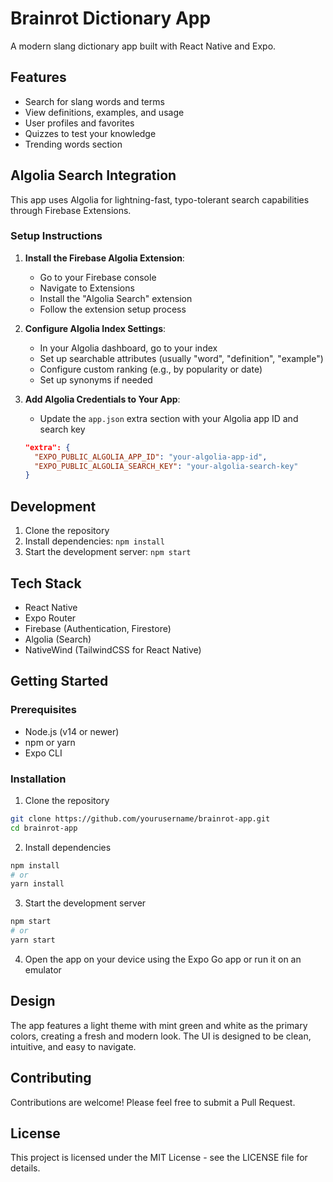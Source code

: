 # Brainrot Dictionary App

A modern slang dictionary app built with React Native and Expo.

## Features

- Search for slang words and terms
- View definitions, examples, and usage
- User profiles and favorites
- Quizzes to test your knowledge
- Trending words section

## Algolia Search Integration

This app uses Algolia for lightning-fast, typo-tolerant search capabilities through Firebase Extensions.

### Setup Instructions

1. **Install the Firebase Algolia Extension**:
   - Go to your Firebase console
   - Navigate to Extensions
   - Install the "Algolia Search" extension
   - Follow the extension setup process

2. **Configure Algolia Index Settings**:
   - In your Algolia dashboard, go to your index
   - Set up searchable attributes (usually "word", "definition", "example")
   - Configure custom ranking (e.g., by popularity or date)
   - Set up synonyms if needed

3. **Add Algolia Credentials to Your App**:
   - Update the `app.json` extra section with your Algolia app ID and search key
   ```json
   "extra": {
     "EXPO_PUBLIC_ALGOLIA_APP_ID": "your-algolia-app-id",
     "EXPO_PUBLIC_ALGOLIA_SEARCH_KEY": "your-algolia-search-key"
   }
   ```

## Development

1. Clone the repository
2. Install dependencies: `npm install`
3. Start the development server: `npm start`

## Tech Stack

- React Native
- Expo Router
- Firebase (Authentication, Firestore)
- Algolia (Search)
- NativeWind (TailwindCSS for React Native)

## Getting Started

### Prerequisites

- Node.js (v14 or newer)
- npm or yarn
- Expo CLI

### Installation

1. Clone the repository
```bash
git clone https://github.com/yourusername/brainrot-app.git
cd brainrot-app
```

2. Install dependencies
```bash
npm install
# or
yarn install
```

3. Start the development server
```bash
npm start
# or
yarn start
```

4. Open the app on your device using the Expo Go app or run it on an emulator

## Design

The app features a light theme with mint green and white as the primary colors, creating a fresh and modern look. The UI is designed to be clean, intuitive, and easy to navigate.

## Contributing

Contributions are welcome! Please feel free to submit a Pull Request.

## License

This project is licensed under the MIT License - see the LICENSE file for details. 